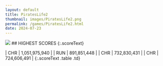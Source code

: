 ```yaml
---
layout: default
title: PiratesLife2
thumbnail: images/PiratesLife2.png
permalink: /games/PiratesLife2.html
date: 2024-07-23
---
```


<img src="../images/PiratesLife2.png" class="gameThumbnail img-fluid mx-auto align-middle">
## HIGHEST SCORES
{:.scoreText}

| CHR | 1,051,975,940 | 
| RUN | 891,851,448 | 
| CHR | 732,830,431 | 
| CHR | 724,606,491 | 
{:.scoreText .table .td}
